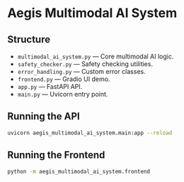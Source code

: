 # Aegis Multimodal AI System

## Structure

- `multimodal_ai_system.py` — Core multimodal AI logic.
- `safety_checker.py` — Safety checking utilities.
- `error_handling.py` — Custom error classes.
- `frontend.py` — Gradio UI demo.
- `app.py` — FastAPI API.
- `main.py` — Uvicorn entry point.

## Running the API

```bash
uvicorn aegis_multimodal_ai_system.main:app --reload
```

## Running the Frontend

```bash
python -m aegis_multimodal_ai_system.frontend
```
